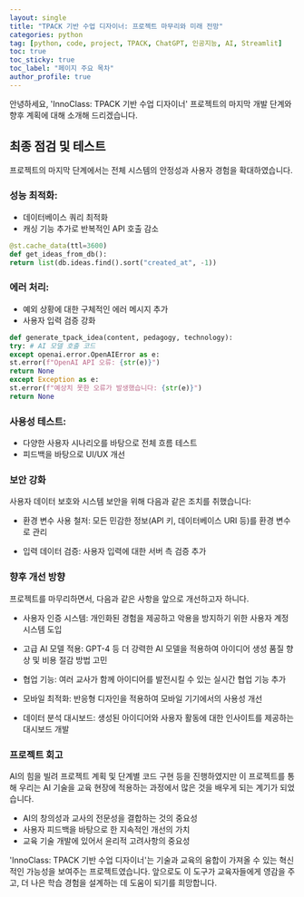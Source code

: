 ```yaml
---
layout: single
title: "TPACK 기반 수업 디자이너: 프로젝트 마무리와 미래 전망"
categories: python
tag: [python, code, project, TPACK, ChatGPT, 인공지능, AI, Streamlit]
toc: true
toc_sticky: true
toc_label: "페이지 주요 목차"
author_profile: true
---
```


안녕하세요, 'InnoClass: TPACK 기반 수업 디자이너' 프로젝트의 마지막 개발 단계와 향후 계획에 대해 소개해 드리겠습니다.

## 최종 점검 및 테스트

프로젝트의 마지막 단계에서는 전체 시스템의 안정성과 사용자 경험을 확대하였습니다.

### 성능 최적화:

- 데이터베이스 쿼리 최적화
- 캐싱 기능 추가로 반복적인 API 호출 감소

```python
@st.cache_data(ttl=3600)
def get_ideas_from_db():
return list(db.ideas.find().sort("created_at", -1))
```

### 에러 처리:

- 예외 상황에 대한 구체적인 에러 메시지 추가
- 사용자 입력 검증 강화

```python
def generate_tpack_idea(content, pedagogy, technology):
try: # AI 모델 호출 코드
except openai.error.OpenAIError as e:
st.error(f"OpenAI API 오류: {str(e)}")
return None
except Exception as e:
st.error(f"예상치 못한 오류가 발생했습니다: {str(e)}")
return None
```

### 사용성 테스트:

- 다양한 사용자 시나리오를 바탕으로 전체 흐름 테스트
- 피드백을 바탕으로 UI/UX 개선

### 보안 강화

사용자 데이터 보호와 시스템 보안을 위해 다음과 같은 조치를 취했습니다:

- 환경 변수 사용 철저: 모든 민감한 정보(API 키, 데이터베이스 URI 등)를 환경 변수로 관리

- 입력 데이터 검증: 사용자 입력에 대한 서버 측 검증 추가

### 향후 개선 방향

프로젝트를 마무리하면서, 다음과 같은 사항을 앞으로 개선하고자 하니다.

- 사용자 인증 시스템: 개인화된 경험을 제공하고 악용을 방지하기 위한 사용자 계정 시스템 도입

- 고급 AI 모델 적용: GPT-4 등 더 강력한 AI 모델을 적용하여 아이디어 생성 품질 향상 및 비용 절감 방법 고민

- 협업 기능: 여러 교사가 함께 아이디어를 발전시킬 수 있는 실시간 협업 기능 추가

- 모바일 최적화: 반응형 디자인을 적용하여 모바일 기기에서의 사용성 개선

- 데이터 분석 대시보드: 생성된 아이디어와 사용자 활동에 대한 인사이트를 제공하는 대시보드 개발

### 프로젝트 회고

AI의 힘을 빌려 프로젝트 계획 및 단계별 코드 구현 등을 진행하였지만 이 프로젝트를 통해 우리는 AI 기술을 교육 현장에 적용하는 과정에서 많은 것을 배우게 되는 계기가 되었습니다.

- AI의 창의성과 교사의 전문성을 결합하는 것의 중요성
- 사용자 피드백을 바탕으로 한 지속적인 개선의 가치
- 교육 기술 개발에 있어서 윤리적 고려사항의 중요성

'InnoClass: TPACK 기반 수업 디자이너'는 기술과 교육의 융합이 가져올 수 있는 혁신적인 가능성을 보여주는 프로젝트였습니다. 앞으로도 이 도구가 교육자들에게 영감을 주고, 더 나은 학습 경험을 설계하는 데 도움이 되기를 희망합니다.
